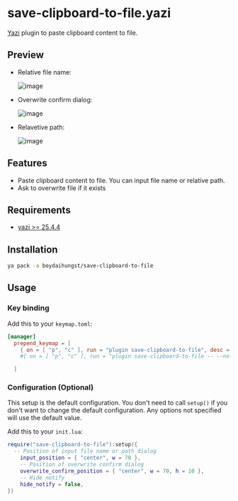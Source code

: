 # save-clipboard-to-file.yazi

[Yazi](https://github.com/sxyazi/yazi) plugin to paste clipboard content to file.

## Preview

- Relative file name:

  ![image](https://github.com/user-attachments/assets/ea49a15f-63e6-47d0-af3d-d534d892e57e)

- Overwrite confirm dialog:

  ![image](https://github.com/user-attachments/assets/a953b8f6-a7ff-4f2a-b549-3387e120ee86)

- Relavetive path:

  ![image](https://github.com/user-attachments/assets/56e981eb-cf33-4485-9521-19dc7853a264)

## Features

- Paste clipboard content to file. You can input file name or relative path.
- Ask to overwrite file if it exists

## Requirements

- [yazi >= 25.4.4](https://github.com/sxyazi/yazi)

## Installation

```sh
ya pack -a boydaihungst/save-clipboard-to-file
```

## Usage

### Key binding

Add this to your `keymap.toml`:

```toml
[manager]
  prepend_keymap = [
    { on = [ "p", "c" ], run = "plugin save-clipboard-to-file", desc = "Paste clipboard content to file and hover after created" },
    #{ on = [ "p", "c" ], run = "plugin save-clipboard-to-file -- --no-hover", desc = "Paste clipboard content to file without hover after created" },

  ]
```

### Configuration (Optional)

This setup is the default configuration. You don't need to call `setup()` if you don't want to change the default configuration.
Any options not specified will use the default value.

Add this to your `init.lua`:

```lua
require("save-clipboard-to-file"):setup({
  -- Position of input file name or path dialog
	input_position = { "center", w = 70 },
	-- Position of overwrite confirm dialog
	overwrite_confirm_position = { "center", w = 70, h = 10 },
	-- Hide notify
	hide_notify = false,
})
```
